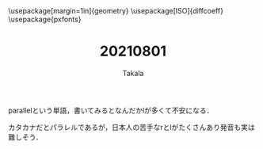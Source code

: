 ﻿---
title: 20210801
yesterday: 20210731
tomorrow: 20210802
days: 583
author: Takala
header-includes:
  - \usepackage[margin=1in]{geometry}
  - \usepackage[ISO]{diffcoeff}
  - \usepackage{pxfonts}
---


parallelという単語，書いてみるとなんだかlが多くて不安になる．


カタカナだとパラレルであるが，日本人の苦手なrとlがたくさんあり発音も実は難しそう．

